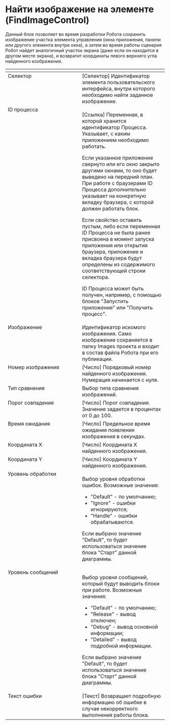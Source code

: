 # Найти изображение на элементе (FindImageControl)

Данный блок позволяет во время разработки Робота сохранить изображение участка элемента управления (окна приложения, панели или другого элемента внутри окна), а затем во время работы сценария Робот найдет аналогичный участок экрана (даже если он находится в другом месте экрана), и возвратит координаты левого верхнего угла найденного изображения.

<table data-header-hidden><thead><tr><th width="304.5833740234375" valign="top"></th><th width="322.449951171875" valign="top"></th></tr></thead><tbody><tr><td valign="top">Селектор</td><td valign="top">[Селектор] Идентификатор элемента пользовательского интерфейса, внутри которого необходимо найти заданное изображение.</td></tr><tr><td valign="top">ID процесса</td><td valign="top"><p>[Ссылка] Переменная, в которой хранится идентификатор Процесса. Указывает, с каким приложением необходимо работать. </p><p></p><p>Если указанное приложение свернуто или его окно закрыто другими окнами, то оно будет выведено на передний план. При работе с браузерами ID Процесса дополнительно указывает на конкретную вкладку браузера, с которой должен работать блок. </p><p></p><p>Если свойство оставить пустым, либо если переменная ID Процесса не была ранее присвоена в момент запуска приложения или открытия браузера, приложение и вкладка браузера будут определены из содержимого соответствующей строки селектора. </p><p></p><p>ID Процесса может быть получен, например, с помощью блоков "Запустить приложение" или "Получить процесс".</p></td></tr><tr><td valign="top">Изображение</td><td valign="top">Идентификатор искомого изображения. Само изображение сохраняется в папку Images проекта и входит в состав файла Робота при его публикации.</td></tr><tr><td valign="top">Номер изображения</td><td valign="top">[Число] Порядковый номер найденного изображения. Нумерация начинается с нуля.</td></tr><tr><td valign="top">Тип сравнения</td><td valign="top">Выбор типа сравнения изображений.</td></tr><tr><td valign="top">Порог совпадения</td><td valign="top">[Число] Порог совпадения. Значение задается в процентах от 0 до 100.</td></tr><tr><td valign="top">Время ожидания</td><td valign="top">[Число] Предельное время ожидания появления изображения в секундах.</td></tr><tr><td valign="top">Координата X</td><td valign="top">[Число] Координата X найденного изображения.</td></tr><tr><td valign="top">Координата Y</td><td valign="top">[Число] Координата Y найденного изображения.</td></tr><tr><td valign="top">Уровень обработки</td><td valign="top"><p>Выбор уровня обработки ошибок. Возможные значения: </p><ul><li>"Default" - по умолчанию; </li><li>"Ignore" - ошибки игнорируются; </li><li>"Handle" - ошибки обрабатываются. </li></ul><p>Если выбрано значение "Default", то будет использоваться значение блока "Старт" данной диаграммы.</p></td></tr><tr><td valign="top">Уровень сообщений</td><td valign="top"><p>Выбор уровня сообщений, который будут выводить блоки при работе. Возможные значения: </p><ul><li>"Default" - по умолчанию; </li><li>"Release" - вывод отключен; </li><li>"Debug" - вывод основной информации; </li><li>"Detailed" - вывод подробной информации. </li></ul><p>Если выбрано значение "Default", то будет использоваться значение блока "Старт" данной диаграммы.</p></td></tr><tr><td valign="top">Текст ошибки</td><td valign="top">[Текст] Возвращает подробную информацию об ошибке в случае некорректного выполнения работы блока.</td></tr></tbody></table>
